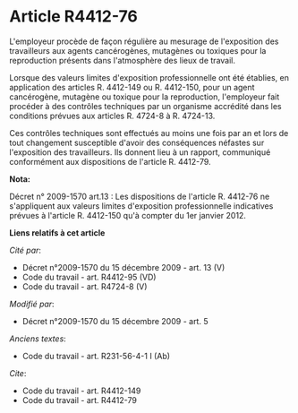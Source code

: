 # Article R4412-76

L'employeur procède de façon régulière au mesurage de l'exposition des travailleurs aux agents cancérogènes, mutagènes ou
toxiques pour la reproduction présents dans l'atmosphère des lieux de travail. 

Lorsque des valeurs limites d'exposition professionnelle ont été établies, en application des articles R. 4412-149 ou R.
4412-150, pour un agent cancérogène, mutagène ou toxique pour la reproduction, l'employeur fait procéder à des contrôles
techniques par un organisme accrédité dans les conditions prévues aux articles R. 4724-8 à R. 4724-13. 

Ces contrôles techniques sont effectués au moins une fois par an et lors de tout changement susceptible d'avoir des
conséquences néfastes sur l'exposition des travailleurs. Ils donnent lieu à un rapport, communiqué conformément aux
dispositions de l'article R. 4412-79.

**Nota:**

Décret n° 2009-1570 art.13 : Les dispositions de l'article R. 4412-76 ne s'appliquent aux valeurs limites d'exposition
professionnelle indicatives prévues à l'article R. 4412-150 qu'à compter du 1er janvier 2012.

**Liens relatifs à cet article**

_Cité par_:

  - Décret n°2009-1570 du 15 décembre 2009 - art. 13 (V)
  - Code du travail - art. R4412-95 (VD)
  - Code du travail - art. R4724-8 (V)

_Modifié par_:

  - Décret n°2009-1570 du 15 décembre 2009 - art. 5

_Anciens textes_:

  - Code du travail - art. R231-56-4-1 I (Ab)

_Cite_:

  - Code du travail - art. R4412-149
  - Code du travail - art. R4412-79
